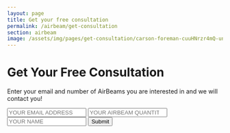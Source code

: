 ```yaml
---
layout: page
title: Get your free consultation
permalink: /airbeam/get-consultation
section: airbeam
image: /assets/img/pages/get-consultation/carson-foreman-cuuHNrzr4mQ-unsplash.jpg.jpg
---
```


<div class="conversion-form get-consultation">
  <div class="conversion-form__container get-consultation__container">
    <h1 class="conversion-form__heading heading heading--conversion">Get Your Free Consultation</h1>
    <p class="conversion-form__paragraph">Enter your email and number of&nbsp;AirBeams you are interested in and we will contact you!</p>
    <form name="consultation" class="conversion-form__form" method="post" data-netlify="true">
      <input type="hidden" name="subject" value="New consultation request" />
      <input name="email" type="email" placeholder="YOUR EMAIL ADDRESS" class="conversion-form__input u--block" />
      <input name="quantity" type="number" step="1" min="1" placeholder="YOUR AIRBEAM QUANTITY" class="conversion-form__input u--block" />
      <input name="name" type="text" placeholder="YOUR NAME" class="conversion-form__input u--block" />
      <input type="submit" value="Submit" class="button button--cta input--full-width" />
    </form>
  </div>
</div>
